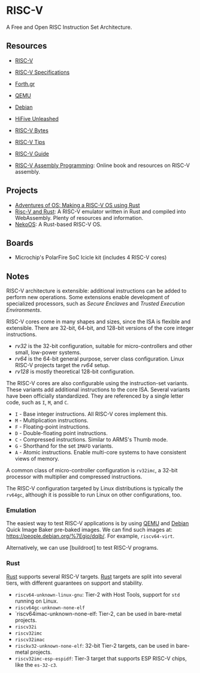 RISC-V
======

A Free and Open RISC Instruction Set Architecture.


Resources
---------

 - [RISC-V](https://riscv.org/)
 - [RISC-V Specifications](https://riscv.org/specifications/)

 - [Forth.gr](https://riscv.ics.forth.gr/)
 - [QEMU](https://wiki.qemu.org/Documentation/Platforms/RISCV)
 - [Debian](https://wiki.debian.org/RISC-V)

 - [HiFive Unleashed](https://www.sifive.com/boards/hifive-unleashed)

 - [RISC-V Bytes](https://danielmangum.com/categories/risc-v-bytes/)
 - [RISC-V Tips](https://danielmangum.com/risc-v-tips/)

 - [RISC-V Guide](https://github.com/mikeroyal/RISC-V-Guide)
 - [RISC-V Assembly Programming](https://riscv-programming.org/):
   Online book and resources on RISC-V assembly.


Projects
--------
 - [Adventures of OS: Making a RISC-V OS using Rust](http://osblog.stephenmarz.com/)
 - [Risc-V and Rust](https://github.com/takahirox/riscv-rust):
   A RISC-V emulator written in Rust and compiled into WebAssembly.
   Plenty of resources and information.
 - [NekoOS](https://github.com/NekoOS-Group/NekoOS):
   A Rust-based RISC-V OS.



Boards
------

 - Microchip's PolarFire SoC Icicle kit (includes 4 RISC-V cores)

Notes
-----

RISC-V architecture is extensible:  additional instructions can be added to
perform new operations.  Some extensions enable development of specialized
processors, such as _Secure Enclaves_ and _Trusted Execution Environments_.

RISC-V cores come in many shapes and sizes, since the ISA is flexible and
extensible.  There are 32-bit, 64-bit, and 128-bit versions of the core integer
instructions.

 - _rv32_ is the 32-bit configuration, suitable for micro-controllers and other
   small, low-power systems.
 - _rv64_ is the 64-bit general purpose, server class configuration.
   Linux RISC-V projects target the _rv64_ setup.
 - _rv128_ is mostly theoretical 128-bit configuration.

The RISC-V cores are also configurable using the instruction-set variants.
These variants add additional instructions to the core ISA.
Several variants have been officially standardized.  They are referenced by a
single letter code, such as `I`, `M`, and `C`.

 - `I` - Base integer instructions.  All RISC-V cores implement this.
 - `M` - Multiplication instructions.
 - `F` - Floating-point instructions.
 - `D` - Double-floating point instructions.
 - `C` - Compressed instructions.  Similar to ARMS's Thumb mode.
 - `G` - Shorthand for the set `IMAFD` variants.
 - `A` - Atomic instructions.  Enable multi-core systems to have consistent
	 views of memory.

A common class of micro-controller configuration is `rv32imc`, a 32-bit
processor with multiplier and compressed instructions.

The RISC-V configuration targeted by Linux distributions is typically the
`rv64gc`, although it is possible to run Linux on other configurations, too.

### Emulation ###

The easiest way to test RISC-V applications is by using [QEMU] and [Debian]
Quick Image Baker pre-baked images.  We can find such images at:
<https://people.debian.org/%7Egio/dqib/>.  For example, `riscv64-virt`.

Alternatively, we can use [buildroot] to test RISC-V programs.

### Rust ###

[Rust] supports several RISC-V targets.  [Rust] targets are split into several
tiers, with different guarantees on support and stability.

 - `riscv64-unknown-linux-gnu`:
   Tier-2 with Host Tools, support for `std` running on Linux.
 - `riscv64gc-unknown-none-elf`
 - `riscv64imac-unknown-none-elf:
   Tier-2, can be used in bare-metal projects.
 - `riscv32i`
 - `riscv32imc`
 - `riscv32imac`
 - `risckv32-unknown-none-elf`:  32-bit Tier-2 targets, can be used in
   bare-metal projects.
 - `riscv32imc-esp-espidf`:  Tier-3 target that supports ESP RISC-V chips, like
   the `es-32-c3`.

[buildboot]:	https://github.com/buildroot/buildroot
[Debian]:	https://www.debian.org/
[QEMU]:		https://www.qemu.org/
[Rust]:		https://www.rust-lang.org/
